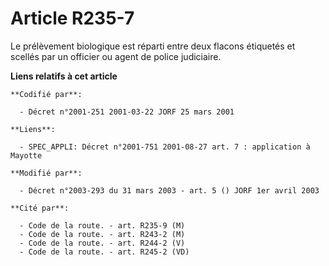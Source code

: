 # Article R235-7

Le prélèvement biologique est réparti entre deux flacons étiquetés et scellés par un officier ou agent de police judiciaire.

**Liens relatifs à cet article**

	**Codifié par**:

	  - Décret n°2001-251 2001-03-22 JORF 25 mars 2001

	**Liens**:

	  - SPEC_APPLI: Décret n°2001-751 2001-08-27 art. 7 : application à Mayotte

	**Modifié par**:

	  - Décret n°2003-293 du 31 mars 2003 - art. 5 () JORF 1er avril 2003

	**Cité par**:

	  - Code de la route. - art. R235-9 (M)
	  - Code de la route. - art. R243-2 (M)
	  - Code de la route. - art. R244-2 (V)
	  - Code de la route. - art. R245-2 (VD)
